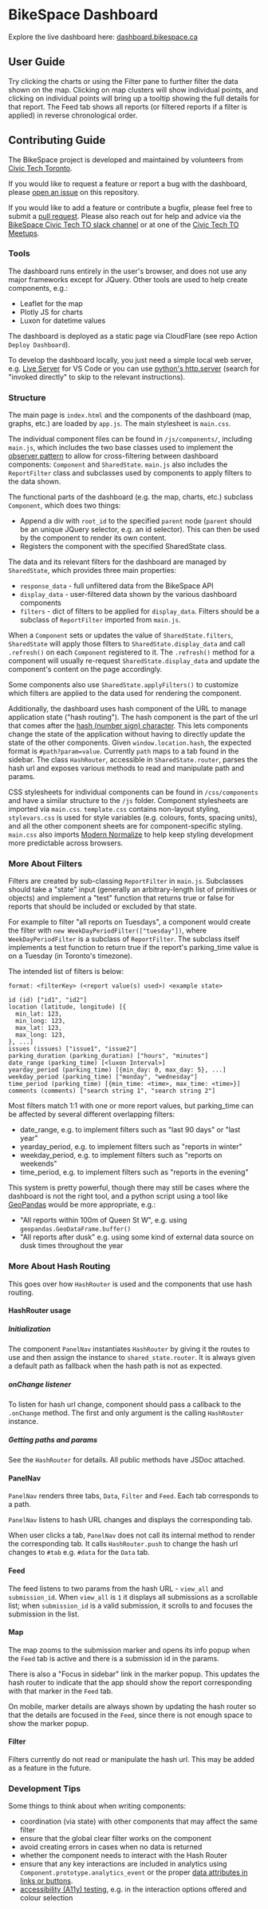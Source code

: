 # BikeSpace Dashboard

Explore the live dashboard here: [dashboard.bikespace.ca](https://dashboard.bikespace.ca/)

## User Guide

Try clicking the charts or using the Filter pane to further filter the data shown on the map. Clicking on map clusters will show individual points, and clicking on individual points will bring up a tooltip showing the full details for that report. The Feed tab shows all reports (or filtered reports if a filter is applied) in reverse chronological order.

## Contributing Guide

The BikeSpace project is developed and maintained by volunteers from [Civic Tech Toronto](http://civictech.ca/).

If you would like to request a feature or report a bug with the dashboard, please [open an issue](https://github.com/bikespace/bikespace-v2/issues) on this repository.

If you would like to add a feature or contribute a bugfix, please feel free to submit a [pull request](https://docs.github.com/en/pull-requests/collaborating-with-pull-requests/proposing-changes-to-your-work-with-pull-requests/about-pull-requests). Please also reach out for help and advice via the [BikeSpace Civic Tech TO slack channel](https://civictechto.slack.com/archives/C61CZLA5V) or at one of the [Civic Tech TO Meetups](https://www.meetup.com/civic-tech-toronto/).

### Tools

The dashboard runs entirely in the user's browser, and does not use any major frameworks except for JQuery. Other tools are used to help create components, e.g.:

- Leaflet for the map
- Plotly JS for charts
- Luxon for datetime values

The dashboard is deployed as a static page via CloudFlare (see repo Action `Deploy Dashboard`).

To develop the dashboard locally, you just need a simple local web server, e.g. [Live Server](https://marketplace.visualstudio.com/items?itemName=ritwickdey.LiveServer) for VS Code or you can use [python's http.server](https://docs.python.org/3/library/http.server.html) (search for "invoked directly" to skip to the relevant instructions).

### Structure

The main page is `index.html` and the components of the dashboard (map, graphs, etc.) are loaded by `app.js`. The main stylesheet is `main.css`.

The individual component files can be found in `/js/components/`, including `main.js`, which includes the two base classes used to implement the [observer pattern](https://en.wikipedia.org/wiki/Observer_pattern) to allow for cross-filtering between dashboard components: `Component` and `SharedState`. `main.js` also includes the `ReportFilter` class and subclasses used by components to apply filters to the data shown.

The functional parts of the dashboard (e.g. the map, charts, etc.) subclass `Component`, which does two things:

- Append a div with `root_id` to the specified `parent` node (`parent` should be an unique JQuery selector, e.g. an id selector). This can then be used by the component to render its own content.
- Registers the component with the specified SharedState class.

The data and its relevant filters for the dashboard are managed by `SharedState`, which provides three main properties:

- `response_data` - full unfiltered data from the BikeSpace API
- `display_data` - user-filtered data shown by the various dashboard components
- `filters` - dict of filters to be applied for `display_data`. Filters should be a subclass of `ReportFilter` imported from `main.js`.

When a `Component` sets or updates the value of `SharedState.filters`, `SharedState` will apply those filters to `SharedState.display_data` and call `.refresh()` on each `Component` registered to it. The `.refresh()` method for a component will usually re-request `SharedState.display_data` and update the component's content on the page accordingly.

Some components also use `SharedState.applyFilters()` to customize which filters are applied to the data used for rendering the component.

Additionally, the dashboard uses hash component of the URL to manage application state ("hash routing"). The hash component is the part of the url that comes after the [hash (number sign) character](https://en.wikipedia.org/wiki/Number_sign). This lets components change the state of the application without having to directly update the state of the other components. Given `window.location.hash`, the expected format is `#path?param=value`. Currently `path` maps to a tab found in the sidebar. The class `HashRouter`, accessible in `SharedState.router`, parses the hash url and exposes various methods to read and manipulate path and params.

CSS stylesheets for individual components can be found in `/css/components` and have a similar structure to the `/js` folder. Component stylesheets are imported via `main.css`. `template.css` contains non-layout styling, `stylevars.css` is used for style variables (e.g. colours, fonts, spacing units), and all the other component sheets are for component-specific styling. `main.css` also imports [Modern Normalize](https://github.com/sindresorhus/modern-normalize) to help keep styling development more predictable across browsers.

### More About Filters

Filters are created by sub-classing `ReportFilter` in `main.js`. Subclasses should take a "state" input (generally an arbitrary-length list of primitives or objects) and implement a "test" function that returns true or false for reports that should be included or excluded by that state.

For example to filter "all reports on Tuesdays", a component would create the filter with `new WeekDayPeriodFilter(["tuesday"])`, where `WeekDayPeriodFilter` is a subclass of `ReportFilter`. The subclass itself implements a test function to return true if the report's parking_time value is on a Tuesday (in Toronto's timezone).

The intended list of filters is below:

```
format: <filterKey> (<report value(s) used>) <example state>

id (id) ["id1", "id2"]
location (latitude, longitude) [{
  min_lat: 123,
  min_long: 123,
  max_lat: 123,
  max_long: 123,
}, ...]
issues (issues) ["issue1", "issue2"]
parking_duration (parking_duration) ["hours", "minutes"]
date_range (parking_time) [<luxon Interval>]
yearday_period (parking_time) [{min_day: 0, max_day: 5}, ...]
weekday_period (parking_time) ["monday", "wednesday"]
time_period (parking_time) [{min_time: <time>, max_time: <time>}]
comments (comments) ["search string 1", "search string 2"]
```

Most filters match 1:1 with one or more report values, but parking_time can be affected by several different overlapping filters:

- date_range, e.g. to implement filters such as "last 90 days" or "last year"
- yearday_period, e.g. to implement filters such as "reports in winter"
- weekday_period, e.g. to implement filters such as "reports on weekends"
- time_period, e.g. to implement filters such as "reports in the evening"

This system is pretty powerful, though there may still be cases where the dashboard is not the right tool, and a python script using a tool like [GeoPandas](https://geopandas.org/en/stable/docs.html) would be more appropriate, e.g.:

- "All reports within 100m of Queen St W", e.g. using `geopandas.GeoDataFrame.buffer()`
- "All reports after dusk" e.g. using some kind of external data source on dusk times throughout the year

### More About Hash Routing

This goes over how `HashRouter` is used and the components that use hash routing.

#### HashRouter usage

##### Initialization

The component `PanelNav` instantiates `HashRouter` by giving it the routes to use and then assign the instance to `shared_state.router`. It is always given a default path as fallback when the hash path is not as expected.

##### onChange listener

To listen for hash url change, component should pass a callback to the `.onChange` method. The first and only argument is the calling `HashRouter` instance.

##### Getting paths and params

See the `HashRouter` for details. All public methods have JSDoc attached.

#### PanelNav

`PanelNav` renders three tabs, `Data`, `Filter` and `Feed`. Each tab corresponds to a path.

`PanelNav` listens to hash URL changes and displays the corresponding tab.

When user clicks a tab, `PanelNav` does not call its internal method to render the corresponding tab. It calls `HashRouter.push` to change the hash url changes to `#tab` e.g. `#data` for the `Data` tab.

#### Feed

The feed listens to two params from the hash URL - `view_all` and `submission_id`. When `view_all` is `1` it displays all submissions as a scrollable list; when `submission_id` is a valid submission, it scrolls to and focuses the submission in the list.

#### Map

The map zooms to the submission marker and opens its info popup when the `Feed` tab is active and there is a submission id in the params.

There is also a "Focus in sidebar" link in the marker popup. This updates the hash router to indicate that the app should show the report corresponding with that marker in the `Feed` tab.

On mobile, marker details are always shown by updating the hash router so that the details are focused in the `Feed`, since there is not enough space to show the marker popup.

#### Filter

Filters currently do not read or manipulate the hash url. This may be added as a feature in the future.

### Development Tips

Some things to think about when writing components:

- coordination (via state) with other components that may affect the same filter
- ensure that the global clear filter works on the component
- avoid creating errors in cases when no data is returned
- whether the component needs to interact with the Hash Router
- ensure that any key interactions are included in analytics using `Component.prototype.analytics_event` or the proper [data attributes in links or buttons](https://umami.is/docs/track-events).
- [accessibility (A11y) testing](https://developer.mozilla.org/en-US/docs/Web/Accessibility), e.g. in the interaction options offered and colour selection
